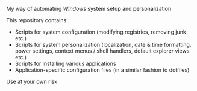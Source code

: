 My way of automating _Windows_ system setup and personalization

This repository contains:
- Scripts for system configuration (modifying registries, removing junk etc.)
- Scripts for system personalization (localization, date & time formatting, power settings, context menus / shell handlers, default explorer views etc.)
- Scripts for installing various applications
- Application-specific configuration files (in a similar fashion to dotfiles)

Use at your own risk
